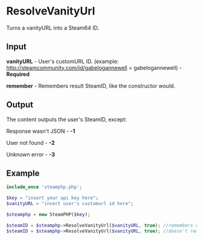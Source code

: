 # ResolveVanityUrl
Turns a vanityURL into a Steam64 ID.

## Input

**vanityURL** - User's customURL ID. (example: http://steamcommunity.com/id/gabelogannewell = gabelogannewell) - **Required**

**remember** - Remembers result SteamID, like the constructor would.

## Output

The content outputs the user's SteamID, except:

Response wasn't JSON - **-1**

User not found - **-2**

Unknown error - **-3**

## Example
```php
include_once 'steamphp.php';

$key = "insert your api key here";
$vanityURL = "insert user's customurl id here";

$steamphp = new SteamPHP($key);

$steamID = $steamphp->ResolveVanityUrl($vanityURL, true); //remembers output
$steamID = $steamphp->ResolveVanityUrl($vanityURL, true); //doesn't remember output
```